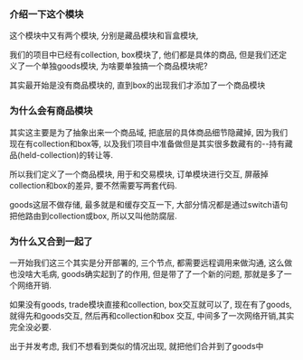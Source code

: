 ### 介绍一下这个模块

这个模块中又有两个模块, 分别是藏品模块和盲盒模块, 

我们的项目中已经有collection, box模块了, 他们都是具体的商品, 但是我们还定义了一个单独goods模块, 为啥要单独搞一个商品模块呢?

其实最开始是没有商品模块的, 直到box的出现我们才添加了一个商品模块

### 为什么会有商品模块

其实这主要是为了抽象出来一个商品域, 把底层的具体商品细节隐藏掉, 因为我们现在有collection和box等, 以及我们项目中准备做但是其实很多数藏有的--持有藏品(held-collection)的转让等.

所以我们定义了一个商品模块, 用于和交易模块, 订单模块进行交互, 屏蔽掉collection和box的差异, 要不然需要写两套代码.

goods这层不做存储, 最多就是和缓存交互一下, 大部分情况都是通过switch语句把他路由到collection或box, 所以又叫他防腐层.

### 为什么又合到一起了

一开始我们这三个其实是分开部署的, 三个节点, 都需要远程调用来做沟通, 这么做也没啥大毛病, goods确实起到了的作用, 但是带了了一个新的问题, 那就是多了一个网络开销.

如果没有goods, trade模块直接和collection, box交互就可以了, 现在有了goods, 就得先和goods交互, 然后再和collection和box 交互, 中间多了一次网络开销,其实完全没必要.

出于并发考虑, 我们不想看到类似的情况出现, 就把他们合并到了goods中